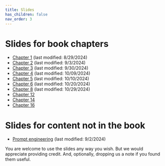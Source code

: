```yaml
---
title: Slides
has_children: false
nav_order: 3
---
```


# Slides for book chapters

* [Chapter 1](slides/nnintro-ch1.pptx) (last modified: 8/29/2024)
* [Chapter 2](slides/nnintro-ch2-perceptron.pptx) (last modified: 9/3/2024)
* [Chapter 3](slides/nnintro-ch3-lr.pptx) (last modified: 9/30/2024)
* [Chapter 4](slides/nnintro-ch4-lr.pptx) (last modified: 10/09/2024)
* [Chapter 5](slides/nnintro-ch5-ffnn.pptx) (last modified: 10/10/2024)
* [Chapter 6](slides/nnintro-ch6-best.pptx) (last modified: 10/20/2024)
* [Chapter 8](slides/nnintro-ch8-dist.pptx) (last modified: 10/29/2024)
* [Chapter 12](slides/nnintro-ch12-transformer.pptx)
* [Chapter 14](slides/nnintro-ch14-decoder.pptx)
* [Chapter 16](slides/nnintro-ch16.pptx)

# Slides for content not in the book

* [Prompt engineering](slides/nnintro-prompt.pptx) (last modified: 9/2/2024)

You are welcome to use the slides any way you wish. But we would appreciate providing credit. And, optionally, dropping us a note if you found them useful.
